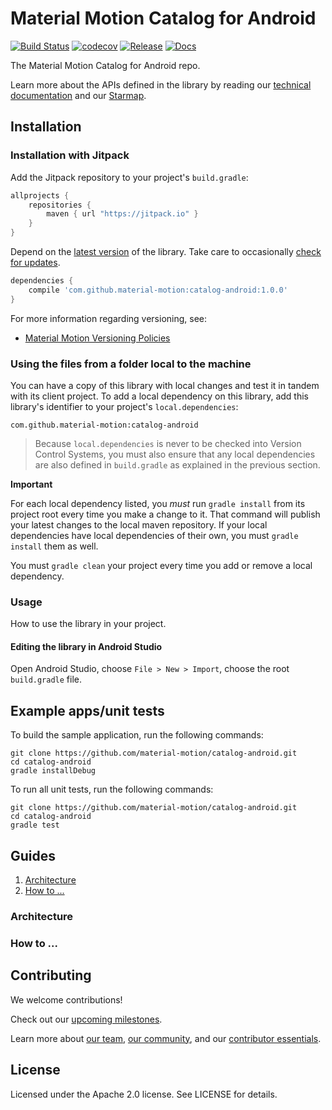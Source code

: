 # Material Motion Catalog for Android

[![Build Status](https://travis-ci.org/material-motion/catalog-android.svg?branch=develop)](https://travis-ci.org/material-motion/catalog-android)
[![codecov](https://codecov.io/gh/material-motion/catalog-android/branch/develop/graph/badge.svg)](https://codecov.io/gh/material-motion/catalog-android)
[![Release](https://img.shields.io/github/release/material-motion/catalog-android.svg)](https://github.com/material-motion/catalog-android/releases/latest)
[![Docs](https://img.shields.io/badge/jitpack-docs-green.svg)](https://jitpack.io/com/github/material-motion/catalog-android/stable-SNAPSHOT/javadoc/)

The Material Motion Catalog for Android repo.

Learn more about the APIs defined in the library by reading our
[technical documentation](https://jitpack.io/com/github/material-motion/catalog-android/1.0.0/javadoc/) and our
[Starmap](https://material-motion.github.io/material-motion/starmap/).

## Installation

### Installation with Jitpack

Add the Jitpack repository to your project's `build.gradle`:

```gradle
allprojects {
    repositories {
        maven { url "https://jitpack.io" }
    }
}
```

Depend on the [latest version](https://github.com/material-motion/catalog-android/releases) of the library.
Take care to occasionally [check for updates](https://github.com/ben-manes/gradle-versions-plugin).

```gradle
dependencies {
    compile 'com.github.material-motion:catalog-android:1.0.0'
}
```

For more information regarding versioning, see:

- [Material Motion Versioning Policies](https://material-motion.github.io/material-motion/team/essentials/core_team_contributors/release_process#versioning)

### Using the files from a folder local to the machine

You can have a copy of this library with local changes and test it in tandem
with its client project. To add a local dependency on this library, add this
library's identifier to your project's `local.dependencies`:

```
com.github.material-motion:catalog-android
```

> Because `local.dependencies` is never to be checked into Version Control
Systems, you must also ensure that any local dependencies are also defined in
`build.gradle` as explained in the previous section.

**Important**

For each local dependency listed, you *must* run `gradle install` from its
project root every time you make a change to it. That command will publish your
latest changes to the local maven repository. If your local dependencies have
local dependencies of their own, you must `gradle install` them as well.

You must `gradle clean` your project every time you add or remove a local
dependency.

### Usage

How to use the library in your project.

#### Editing the library in Android Studio

Open Android Studio,
choose `File > New > Import`,
choose the root `build.gradle` file.

## Example apps/unit tests

To build the sample application, run the following commands:

    git clone https://github.com/material-motion/catalog-android.git
    cd catalog-android
    gradle installDebug

To run all unit tests, run the following commands:

    git clone https://github.com/material-motion/catalog-android.git
    cd catalog-android
    gradle test

## Guides

1. [Architecture](#architecture)
2. [How to ...](#how-to-...)

### Architecture

### How to ...

## Contributing

We welcome contributions!

Check out our [upcoming milestones](https://github.com/material-motion/catalog-android/milestones).

Learn more about [our team](https://material-motion.github.io/material-motion/team/),
[our community](https://material-motion.github.io/material-motion/team/community/), and
our [contributor essentials](https://material-motion.github.io/material-motion/team/essentials/).

## License

Licensed under the Apache 2.0 license. See LICENSE for details.
